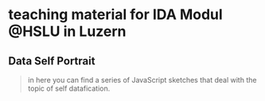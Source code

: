 # teaching material for IDA Modul @HSLU in Luzern
## Data Self Portrait
> in here you can find a series of JavaScript sketches that deal with the topic of self datafication.